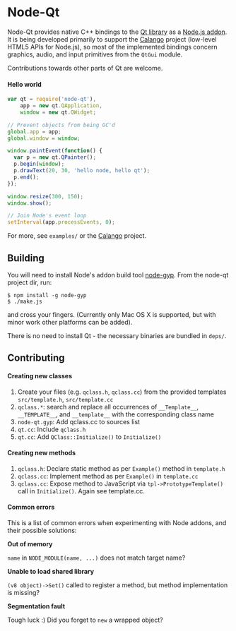 # Node-Qt

Node-Qt provides native C++ bindings to the [Qt library](http://developer.qt.nokia.com/doc/qt-4.8/) as a [Node.js addon](http://nodejs.org/docs/latest/api/addons.html). It is being developed primarily to support the [Calango](http://github.com/arturadib/calango) project (low-level HTML5 APIs for Node.js), so most of the implemented bindings concern graphics, audio, and input primitives from the `QtGui` module.

Contributions towards other parts of Qt are welcome.





#### Hello world

```javascript
var qt = require('node-qt'),
    app = new qt.QApplication,
    window = new qt.QWidget;

// Prevent objects from being GC'd
global.app = app;
global.window = window;

window.paintEvent(function() {
  var p = new qt.QPainter();
  p.begin(window);
  p.drawText(20, 30, 'hello node, hello qt');
  p.end();
});

window.resize(300, 150);
window.show();

// Join Node's event loop
setInterval(app.processEvents, 0);
```

For more, see `examples/` or the [Calango](http://github.com/arturadib/calango) project.






## Building

You will need to install Node's addon build tool [node-gyp](https://github.com/TooTallNate/node-gyp). From the node-qt project dir, run:

```
$ npm install -g node-gyp
$ ./make.js
```

and cross your fingers. (Currently only Mac OS X is supported, but with minor work other platforms can be added).

There is no need to install Qt - the necessary binaries are bundled in `deps/`.






## Contributing

#### Creating new classes

1. Create your files (e.g. `qclass.h`, `qclass.cc`) from the provided templates `src/template.h`, `src/template.cc`
2. `qclass.*`: search and replace all occurrences of `__Template__`, `__TEMPLATE__`, and `__template__` with the corresponding class name
3. `node-qt.gyp`: Add qclass.cc to sources list
4. `qt.cc`: Include `qclass.h`
5. `qt.cc`: Add `QClass::Initialize()` to `Initialize()`


#### Creating new methods

1. `qclass.h`: Declare static method as per `Example()` method in `template.h`
2. `qclass.cc`: Implement method as per `Example()` in `template.cc`
3. `qclass.cc`: Expose method to JavaScript via `tpl->PrototypeTemplate()` call in `Initialize()`. Again see template.cc.

#### Common errors

This is a list of common errors when experimenting with Node addons, and their possible solutions:

**Out of memory**

`name` in `NODE_MODULE(name, ...)` does not match target name?

**Unable to load shared library**

`(v8 object)->Set()` called to register a method, but method implementation 
is missing?

**Segmentation fault**

Tough luck :) Did you forget to `new` a wrapped object?
